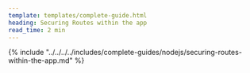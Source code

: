 ```yaml
---
template: templates/complete-guide.html
heading: Securing Routes within the app
read_time: 2 min
---
```



{% include "../../../../includes/complete-guides/nodejs/securing-routes-within-the-app.md" %}
